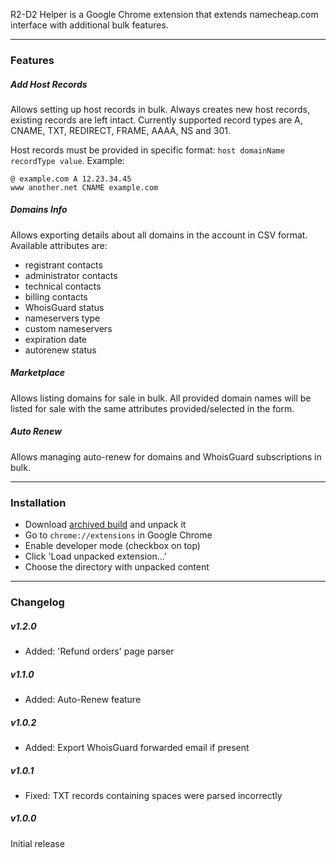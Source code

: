 R2-D2 Helper is a Google Chrome extension that extends namecheap.com interface with additional bulk features.

---

### Features

##### Add Host Records

Allows setting up host records in bulk. Always creates new host records, existing records are left intact. Currently supported record types are A, CNAME, TXT, REDIRECT, FRAME, AAAA, NS and 301.

Host records must be provided in specific format: `host domainName recordType value`. Example:
```
@ example.com A 12.23.34.45
www another.net CNAME example.com
```

##### Domains Info

Allows exporting details about all domains in the account in CSV format. Available attributes are:

* registrant contacts
* administrator contacts
* technical contacts
* billing contacts
* WhoisGuard status
* nameservers type
* custom nameservers
* expiration date
* autorenew status

##### Marketplace

Allows listing domains for sale in bulk. All provided domain names will be listed for sale with the same attributes provided/selected in the form.

##### Auto Renew

Allows managing auto-renew for domains and WhoisGuard subscriptions in bulk.

---

### Installation

* Download [archived build](https://github.com/stas-tanko/r2-helper/blob/master/r2-helper.zip?raw=true) and unpack it
* Go to `chrome://extensions` in Google Chrome
* Enable developer mode (checkbox on top)
* Click 'Load unpacked extension...'
* Choose the directory with unpacked content

---

### Changelog

##### v1.2.0
* Added: 'Refund orders' page parser

##### v1.1.0
* Added: Auto-Renew feature

##### v1.0.2
* Added: Export WhoisGuard forwarded email if present

##### v1.0.1
* Fixed: TXT records containing spaces were parsed incorrectly

##### v1.0.0
Initial release
